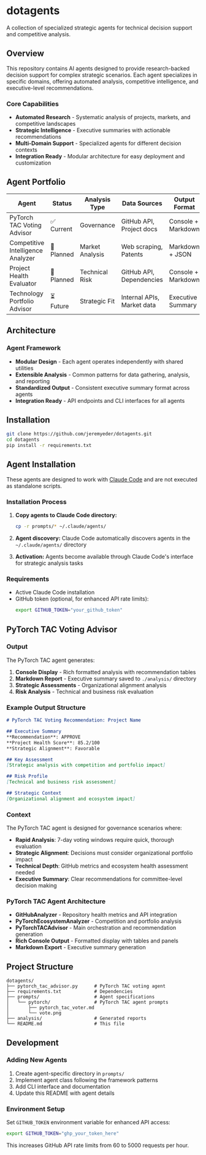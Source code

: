 # dotagents

A collection of specialized strategic agents for technical decision support and competitive analysis.

## Overview

This repository contains AI agents designed to provide research-backed decision support for complex strategic scenarios. Each agent specializes in specific domains, offering automated analysis, competitive intelligence, and executive-level recommendations.

### Core Capabilities

- **Automated Research** - Systematic analysis of projects, markets, and competitive landscapes
- **Strategic Intelligence** - Executive summaries with actionable recommendations
- **Multi-Domain Support** - Specialized agents for different decision contexts
- **Integration Ready** - Modular architecture for easy deployment and customization

## Agent Portfolio

| Agent | Status | Analysis Type | Data Sources | Output Format | Decision Support | Time Sensitivity |
|-------|--------|---------------|--------------|---------------|------------------|------------------|
| PyTorch TAC Voting Advisor | ✅ Current | Governance | GitHub API, Project docs | Console + Markdown | APPROVE/REJECT/ABSTAIN | 7-day windows |
| Competitive Intelligence Analyzer | 🔄 Planned | Market Analysis | Web scraping, Patents | Markdown + JSON | Threat Assessment | Weekly |
| Project Health Evaluator | 🔄 Planned | Technical Risk | GitHub API, Dependencies | Console + Markdown | Health Score + Risks | On-demand |
| Technology Portfolio Advisor | ⏳ Future | Strategic Fit | Internal APIs, Market data | Executive Summary | Portfolio Alignment | Quarterly |

## Architecture

### Agent Framework
- **Modular Design** - Each agent operates independently with shared utilities
- **Extensible Analysis** - Common patterns for data gathering, analysis, and reporting
- **Standardized Output** - Consistent executive summary format across agents
- **Integration Ready** - API endpoints and CLI interfaces for all agents

## Installation

```bash
git clone https://github.com/jeremyeder/dotagents.git
cd dotagents
pip install -r requirements.txt
```

## Agent Installation

These agents are designed to work with [Claude Code](https://claude.ai/code) and are not executed as standalone scripts.

### Installation Process

1. **Copy agents to Claude Code directory:**
   ```bash
   cp -r prompts/* ~/.claude/agents/
   ```

2. **Agent discovery:** Claude Code automatically discovers agents in the `~/.claude/agents/` directory

3. **Activation:** Agents become available through Claude Code's interface for strategic analysis tasks

### Requirements

- Active Claude Code installation
- GitHub token (optional, for enhanced API rate limits):
  ```bash
  export GITHUB_TOKEN="your_github_token"
  ```


## PyTorch TAC Voting Advisor

### Output

The PyTorch TAC agent generates:

1. **Console Display** - Rich formatted analysis with recommendation tables
2. **Markdown Report** - Executive summary saved to `./analysis/` directory
3. **Strategic Assessments** - Organizational alignment analysis
4. **Risk Analysis** - Technical and business risk evaluation

### Example Output Structure

```markdown
# PyTorch TAC Voting Recommendation: Project Name

## Executive Summary
**Recommendation**: APPROVE
**Project Health Score**: 85.2/100
**Strategic Alignment**: Favorable

## Key Assessment
[Strategic analysis with competition and portfolio impact]

## Risk Profile
[Technical and business risk assessment]

## Strategic Context
[Organizational alignment and ecosystem impact]
```

### Context

The PyTorch TAC agent is designed for governance scenarios where:
- **Rapid Analysis**: 7-day voting windows require quick, thorough evaluation
- **Strategic Alignment**: Decisions must consider organizational portfolio impact
- **Technical Depth**: GitHub metrics and ecosystem health assessment needed
- **Executive Summary**: Clear recommendations for committee-level decision making

### PyTorch TAC Agent Architecture

- **GitHubAnalyzer** - Repository health metrics and API integration
- **PyTorchEcosystemAnalyzer** - Competition and portfolio analysis
- **PyTorchTACAdvisor** - Main orchestration and recommendation generation
- **Rich Console Output** - Formatted display with tables and panels
- **Markdown Export** - Executive summary generation

## Project Structure

```
dotagents/
├── pytorch_tac_advisor.py      # PyTorch TAC voting agent
├── requirements.txt            # Dependencies
├── prompts/                    # Agent specifications
│   └── pytorch/                # PyTorch TAC agent prompts
│       ├── pytorch_tac_voter.md
│       └── vote.png
├── analysis/                   # Generated reports
└── README.md                   # This file
```

## Development

### Adding New Agents

1. Create agent-specific directory in `prompts/`
2. Implement agent class following the framework patterns
3. Add CLI interface and documentation
4. Update this README with agent details

### Environment Setup

Set `GITHUB_TOKEN` environment variable for enhanced API access:
```bash
export GITHUB_TOKEN="ghp_your_token_here"
```

This increases GitHub API rate limits from 60 to 5000 requests per hour.

